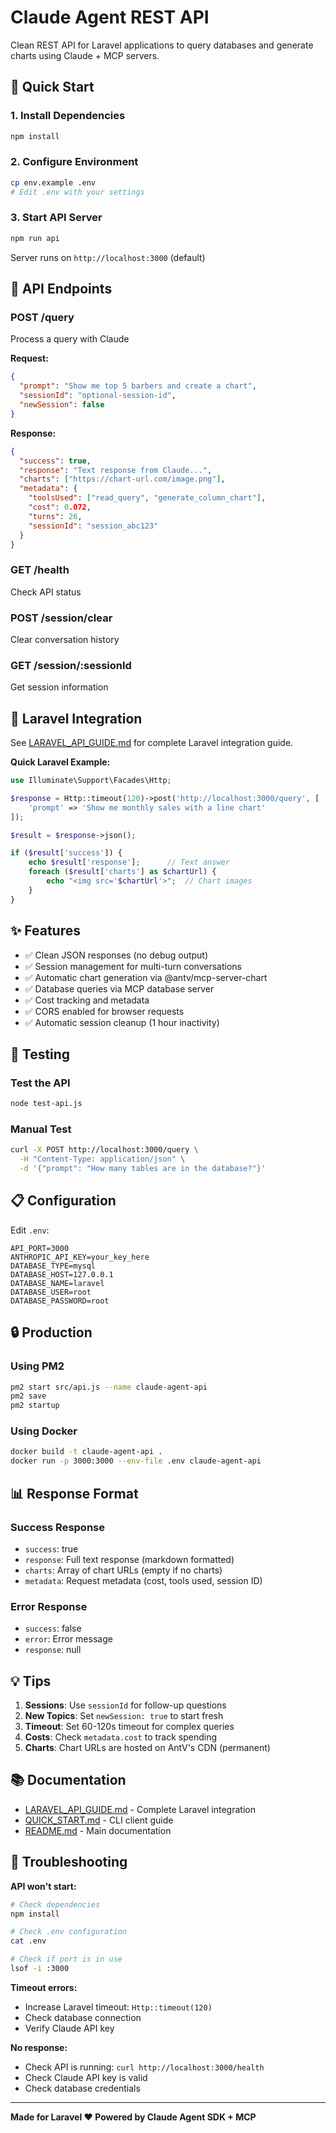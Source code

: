 # Claude Agent REST API

Clean REST API for Laravel applications to query databases and generate charts using Claude + MCP servers.

## 🚀 Quick Start

### 1. Install Dependencies
```bash
npm install
```

### 2. Configure Environment
```bash
cp env.example .env
# Edit .env with your settings
```

### 3. Start API Server
```bash
npm run api
```

Server runs on `http://localhost:3000` (default)

## 📡 API Endpoints

### POST /query
Process a query with Claude

**Request:**
```json
{
  "prompt": "Show me top 5 barbers and create a chart",
  "sessionId": "optional-session-id",
  "newSession": false
}
```

**Response:**
```json
{
  "success": true,
  "response": "Text response from Claude...",
  "charts": ["https://chart-url.com/image.png"],
  "metadata": {
    "toolsUsed": ["read_query", "generate_column_chart"],
    "cost": 0.072,
    "turns": 26,
    "sessionId": "session_abc123"
  }
}
```

### GET /health
Check API status

### POST /session/clear
Clear conversation history

### GET /session/:sessionId
Get session information

## 🔧 Laravel Integration

See [LARAVEL_API_GUIDE.md](./LARAVEL_API_GUIDE.md) for complete Laravel integration guide.

**Quick Laravel Example:**

```php
use Illuminate\Support\Facades\Http;

$response = Http::timeout(120)->post('http://localhost:3000/query', [
    'prompt' => 'Show me monthly sales with a line chart'
]);

$result = $response->json();

if ($result['success']) {
    echo $result['response'];      // Text answer
    foreach ($result['charts'] as $chartUrl) {
        echo "<img src='$chartUrl'>";  // Chart images
    }
}
```

## ✨ Features

- ✅ Clean JSON responses (no debug output)
- ✅ Session management for multi-turn conversations
- ✅ Automatic chart generation via @antv/mcp-server-chart
- ✅ Database queries via MCP database server
- ✅ Cost tracking and metadata
- ✅ CORS enabled for browser requests
- ✅ Automatic session cleanup (1 hour inactivity)

## 🧪 Testing

### Test the API
```bash
node test-api.js
```

### Manual Test
```bash
curl -X POST http://localhost:3000/query \
  -H "Content-Type: application/json" \
  -d '{"prompt": "How many tables are in the database?"}'
```

## 📋 Configuration

Edit `.env`:

```env
API_PORT=3000
ANTHROPIC_API_KEY=your_key_here
DATABASE_TYPE=mysql
DATABASE_HOST=127.0.0.1
DATABASE_NAME=laravel
DATABASE_USER=root
DATABASE_PASSWORD=root
```

## 🔒 Production

### Using PM2
```bash
pm2 start src/api.js --name claude-agent-api
pm2 save
pm2 startup
```

### Using Docker
```bash
docker build -t claude-agent-api .
docker run -p 3000:3000 --env-file .env claude-agent-api
```

## 📊 Response Format

### Success Response
- `success`: true
- `response`: Full text response (markdown formatted)
- `charts`: Array of chart URLs (empty if no charts)
- `metadata`: Request metadata (cost, tools used, session ID)

### Error Response
- `success`: false
- `error`: Error message
- `response`: null

## 💡 Tips

1. **Sessions**: Use `sessionId` for follow-up questions
2. **New Topics**: Set `newSession: true` to start fresh
3. **Timeout**: Set 60-120s timeout for complex queries
4. **Costs**: Check `metadata.cost` to track spending
5. **Charts**: Chart URLs are hosted on AntV's CDN (permanent)

## 📚 Documentation

- [LARAVEL_API_GUIDE.md](./LARAVEL_API_GUIDE.md) - Complete Laravel integration
- [QUICK_START.md](./QUICK_START.md) - CLI client guide
- [README.md](./README.md) - Main documentation

## 🐛 Troubleshooting

**API won't start:**
```bash
# Check dependencies
npm install

# Check .env configuration
cat .env

# Check if port is in use
lsof -i :3000
```

**Timeout errors:**
- Increase Laravel timeout: `Http::timeout(120)`
- Check database connection
- Verify Claude API key

**No response:**
- Check API is running: `curl http://localhost:3000/health`
- Check Claude API key is valid
- Check database credentials

---

**Made for Laravel ❤️ Powered by Claude Agent SDK + MCP**


